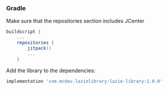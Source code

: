 
### Gradle

Make sure that the repositories section includes JCenter
```gradle
buildscript {
    ...
    repositories {
        jitpack()
        ...
    }
```
Add the library to the dependencies:

```gradle
implementation 'com.mcdev.lazielibrary:lazie-library:1.0.0'
```